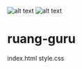 ![alt text](https://github.com/SryXii/ruang-guru/blob/main/vivid-blurred-colorful-wallpaper-background.jpg?raw=true)
![alt text](https://github.com/SryXii/ruang-guru/blob/main/assets/279eea71-4127-47b8-93e5-8e6f5193876b.jpeg?raw=true)
# ruang-guru
index.html
style.css
